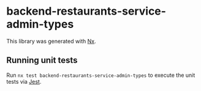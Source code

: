 # backend-restaurants-service-admin-types

This library was generated with [Nx](https://nx.dev).

## Running unit tests

Run `nx test backend-restaurants-service-admin-types` to execute the unit tests via [Jest](https://jestjs.io).
